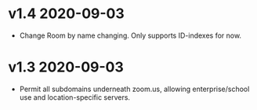 # v1.4 2020-09-03

* Change Room by name changing. Only supports ID-indexes for now.

# v1.3 2020-09-03

* Permit all subdomains underneath zoom.us, allowing enterprise/school use and location-specific servers.
